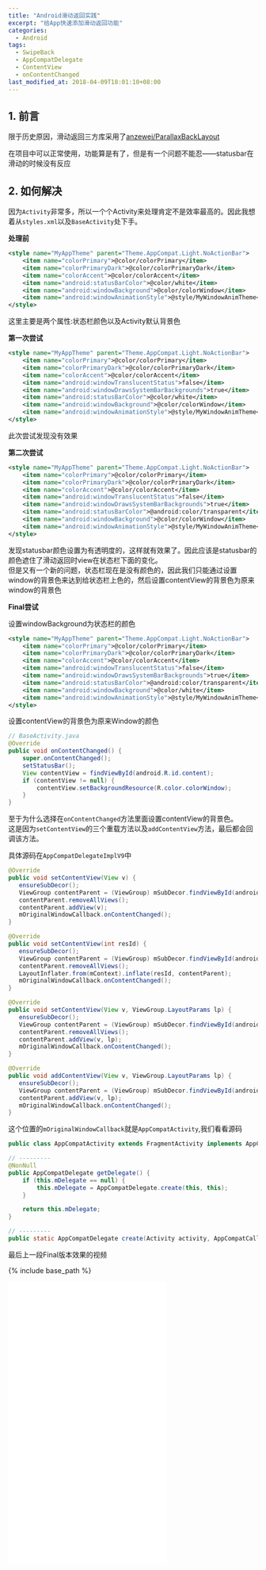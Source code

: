 ```yaml
---
title: "Android滑动返回实践"
excerpt: "给App快速添加滑动返回功能"
categories:
  - Android
tags:
  - SwipeBack
  - AppCompatDelegate
  - ContentView
  - onContentChanged
last_modified_at: 2018-04-09T18:01:10+08:00
---
```


## 1. 前言
限于历史原因，滑动返回三方库采用了[anzewei/ParallaxBackLayout](https://github.com/anzewei/ParallaxBackLayout)  

在项目中可以正常使用，功能算是有了，但是有一个问题不能忍——statusbar在滑动的时候没有反应

## 2. 如何解决
因为`Activity`非常多，所以一个个Activity来处理肯定不是效率最高的。因此我想着从`styles.xml`以及`BaseActivity`处下手。

**处理前**
```xml
<style name="MyAppTheme" parent="Theme.AppCompat.Light.NoActionBar">
    <item name="colorPrimary">@color/colorPrimary</item>
    <item name="colorPrimaryDark">@color/colorPrimaryDark</item>
    <item name="colorAccent">@color/colorAccent</item>
    <item name="android:statusBarColor">@color/white</item>
    <item name="android:windowBackground">@color/colorWindow</item>
    <item name="android:windowAnimationStyle">@style/MyWindowAnimTheme</item>
</style>
```

这里主要是两个属性:状态栏颜色以及Activity默认背景色

**第一次尝试**
```xml
<style name="MyAppTheme" parent="Theme.AppCompat.Light.NoActionBar">
    <item name="colorPrimary">@color/colorPrimary</item>
    <item name="colorPrimaryDark">@color/colorPrimaryDark</item>
    <item name="colorAccent">@color/colorAccent</item>
    <item name="android:windowTranslucentStatus">false</item>
    <item name="android:windowDrawsSystemBarBackgrounds">true</item>
    <item name="android:statusBarColor">@color/white</item>
    <item name="android:windowBackground">@color/colorWindow</item>
    <item name="android:windowAnimationStyle">@style/MyWindowAnimTheme</item>
</style>
```

此次尝试发现没有效果

**第二次尝试**
```xml
<style name="MyAppTheme" parent="Theme.AppCompat.Light.NoActionBar">
    <item name="colorPrimary">@color/colorPrimary</item>
    <item name="colorPrimaryDark">@color/colorPrimaryDark</item>
    <item name="colorAccent">@color/colorAccent</item>
    <item name="android:windowTranslucentStatus">false</item>
    <item name="android:windowDrawsSystemBarBackgrounds">true</item>
    <item name="android:statusBarColor">@android:color/transparent</item>
    <item name="android:windowBackground">@color/colorWindow</item>
    <item name="android:windowAnimationStyle">@style/MyWindowAnimTheme</item>
</style>
```
发现statusbar颜色设置为有透明度的，这样就有效果了。因此应该是statusbar的颜色遮住了滑动返回时view在状态栏下面的变化。  
但是又有一个新的问题，状态栏现在是没有颜色的，因此我们只能通过设置window的背景色来达到给状态栏上色的，然后设置contentView的背景色为原来window的背景色

**Final尝试**

设置windowBackground为状态栏的颜色
```xml
<style name="MyAppTheme" parent="Theme.AppCompat.Light.NoActionBar">
    <item name="colorPrimary">@color/colorPrimary</item>
    <item name="colorPrimaryDark">@color/colorPrimaryDark</item>
    <item name="colorAccent">@color/colorAccent</item>
    <item name="android:windowTranslucentStatus">false</item>
    <item name="android:windowDrawsSystemBarBackgrounds">true</item>
    <item name="android:statusBarColor">@android:color/transparent</item>
    <item name="android:windowBackground">@color/white</item>
    <item name="android:windowAnimationStyle">@style/MyWindowAnimTheme</item>
</style>
```

设置contentView的背景色为原来Window的颜色
```java
// BaseActivity.java
@Override
public void onContentChanged() {
    super.onContentChanged();
    setStatusBar();
    View contentView = findViewById(android.R.id.content);
    if (contentView != null) {
        contentView.setBackgroundResource(R.color.colorWindow);
    }
}
```

至于为什么选择在`onContentChanged`方法里面设置contentView的背景色。  
这是因为`setContentView`的三个重载方法以及`addContentView`方法，最后都会回调该方法。

具体源码在`AppCompatDelegateImplV9`中
```java
@Override
public void setContentView(View v) {
   ensureSubDecor();
   ViewGroup contentParent = (ViewGroup) mSubDecor.findViewById(android.R.id.content);
   contentParent.removeAllViews();
   contentParent.addView(v);
   mOriginalWindowCallback.onContentChanged();
}

@Override
public void setContentView(int resId) {
   ensureSubDecor();
   ViewGroup contentParent = (ViewGroup) mSubDecor.findViewById(android.R.id.content);
   contentParent.removeAllViews();
   LayoutInflater.from(mContext).inflate(resId, contentParent);
   mOriginalWindowCallback.onContentChanged();
}

@Override
public void setContentView(View v, ViewGroup.LayoutParams lp) {
   ensureSubDecor();
   ViewGroup contentParent = (ViewGroup) mSubDecor.findViewById(android.R.id.content);
   contentParent.removeAllViews();
   contentParent.addView(v, lp);
   mOriginalWindowCallback.onContentChanged();
}

@Override
public void addContentView(View v, ViewGroup.LayoutParams lp) {
   ensureSubDecor();
   ViewGroup contentParent = (ViewGroup) mSubDecor.findViewById(android.R.id.content);
   contentParent.addView(v, lp);
   mOriginalWindowCallback.onContentChanged();
}
```

这个位置的`mOriginalWindowCallback`就是`AppCompatActivity`,我们看看源码
```java
public class AppCompatActivity extends FragmentActivity implements AppCompatCallback, SupportParentable, DelegateProvider

// ---------
@NonNull
public AppCompatDelegate getDelegate() {
    if (this.mDelegate == null) {
        this.mDelegate = AppCompatDelegate.create(this, this);
    }

    return this.mDelegate;
}

// ---------
public static AppCompatDelegate create(Activity activity, AppCompatCallback callback)
```

最后上一段Final版本效果的视频

{% include base_path %}

<iframe width="320" height="568" src="{{ base_path }}/assets/videos/swipe_back.mp4" frameborder="0" allowfullscreen></iframe>
